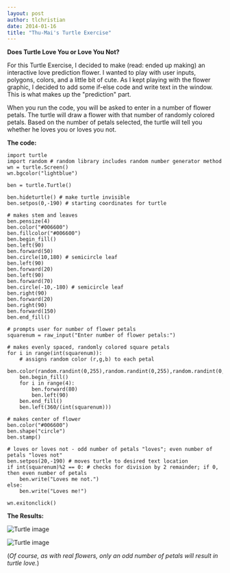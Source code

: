 ```yaml
---
layout: post
author: tlchristian
date: 2014-01-16
title: "Thu-Mai's Turtle Exercise"
---
```


**Does Turtle Love You or Love You Not?**

For this Turtle Exercise, I decided to make (read: ended up making) an interactive love prediction flower. I wanted to play with user inputs, polygons, colors, and a little bit of cute. As I kept playing with the flower graphic, I decided to add some if-else code and write text in the window. This is what makes up the "prediction" part.

When you run the code, you will be asked to enter in a number of flower petals. The turtle will draw a flower with that number of randomly colored petals. Based on the number of petals selected, the turtle will tell you whether he loves you or loves you not.

**The code:**

```
import turtle
import random # random library includes random number generator method
wn = turtle.Screen()
wn.bgcolor("lightblue")

ben = turtle.Turtle()

ben.hideturtle() # make turtle invisible
ben.setpos(0,-190) # starting coordinates for turtle

# makes stem and leaves
ben.pensize(4)
ben.color("#006600")
ben.fillcolor("#006600")
ben.begin_fill()
ben.left(90)
ben.forward(50)
ben.circle(10,180) # semicircle leaf
ben.left(90)
ben.forward(20)
ben.left(90)
ben.forward(70)
ben.circle(-10,-180) # semicircle leaf
ben.right(90)
ben.forward(20)
ben.right(90)
ben.forward(150)
ben.end_fill()

# prompts user for number of flower petals
squarenum = raw_input("Enter number of flower petals:")

# makes evenly spaced, randomly colored square petals
for i in range(int(squarenum)):
    # assigns random color (r,g,b) to each petal
    ben.color(random.randint(0,255),random.randint(0,255),random.randint(0,255))
    ben.begin_fill()
    for i in range(4):
        ben.forward(80)
        ben.left(90)
    ben.end_fill()     
    ben.left(360/(int(squarenum)))

# makes center of flower
ben.color("#006600")
ben.shape("circle")
ben.stamp()

# loves or loves not - odd number of petals "loves"; even number of petals "loves not"
ben.setpos(20,-190) # moves turtle to desired text location
if int(squarenum)%2 == 0: # checks for division by 2 remainder; if 0, then even number of petals
    ben.write("Loves me not.")
else:
    ben.write("Loves me!")
    
wn.exitonclick()
```

**The Results:**

![Turtle image](https://lh3.googleusercontent.com/-fzw_THPQR0A/UtgKc1L425I/AAAAAAAAA6A/x7n0gwMTpUc/w414-h416-no/tlchristian_turtleflower2.png)

![Turtle image](https://lh5.googleusercontent.com/-uHDSeiaLKps/UtgKcItCRJI/AAAAAAAAA58/0e1lfinD_dw/w418-h415-no/tlchristian_turtleflower1.png)


(*Of course, as with real flowers, only an odd number of petals will result in turtle love.*)

